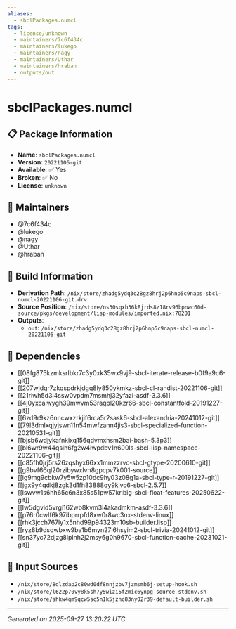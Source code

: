 ```yaml
---
aliases:
  - sbclPackages.numcl
tags:
  - license/unknown
  - maintainers/7c6f434c
  - maintainers/lukego
  - maintainers/nagy
  - maintainers/Uthar
  - maintainers/hraban
  - outputs/out
---
```


# sbclPackages.numcl

## 📋 Package Information

- **Name**: `sbclPackages.numcl`
- **Version**: `20221106-git`
- **Available**: ✅ Yes
- **Broken**: ✅ No
- **License**: `unknown`
## 👥 Maintainers

- @7c6f434c
- @lukego
- @nagy
- @Uthar
- @hraban


## 🔧 Build Information

- **Derivation Path**: `/nix/store/zhadg5ydq3c28gz8hrj2p6hnp5c9naps-sbcl-numcl-20221106-git.drv`
- **Source Position**: `/nix/store/ns30sqxb36k8jrds8z18rv96bpnwc60d-source/pkgs/development/lisp-modules/imported.nix:78201`
- **Outputs**:
  - `out`:  `/nix/store/zhadg5ydq3c28gz8hrj2p6hnp5c9naps-sbcl-numcl-20221106-git`

## 🔗 Dependencies

- [[08fg875kzmksrlbkr7c3y0xk35wx9vj9-sbcl-iterate-release-b0f9a9c6-git]]
- [[207wjdqr7zkqspdrkjdgq8ly850ykmkz-sbcl-cl-randist-20221106-git]]
- [[21riwh5d3l4ssw0vpdm7msmhj32yfazi-asdf-3.3.6]]
- [[4j0yxcaiwygh39mwvm53raqpl20kzr66-sbcl-constantfold-20191227-git]]
- [[6zd9r9kz6nncwxzrkjif6rca5r2sask6-sbcl-alexandria-20241012-git]]
- [[79l3dmlxqjyjswn11n54mwfzann4jis3-sbcl-specialized-function-20210531-git]]
- [[bjsb6wdjykafnkixq156qdvmxhsm2bai-bash-5.3p3]]
- [[bl6wr9w44qsih6fg2w4iwpdbv1n600ls-sbcl-lisp-namespace-20221106-git]]
- [[c85fh0jrj5rs26zqshyx66xx1mmzzrvc-sbcl-gtype-20200610-git]]
- [[g9bvf66ql20rzibywxlvn8gpcpv7k001-source]]
- [[ig9mg9cbkw7y5w5zp10dc9hy03z08g1a-sbcl-type-r-20191227-git]]
- [[jgx9y4qdkj8zgk3d1fh83888qy9klvc6-sbcl-2.5.7]]
- [[lswvw1s6hh65c6n3x85s51pw57kribig-sbcl-float-features-20250622-git]]
- [[lw5dgvid5vrgi162wb8kvm3l4akadmkm-asdf-3.3.6]]
- [[p76r0cwlf6k97ibprrpfd8xw0r8wc3nx-stdenv-linux]]
- [[rhk3jcch767ly1x5nhd99p94323m10sb-builder.lisp]]
- [[ryz8b9dsqwbxw9ba1b6myn27i6hsyim2-sbcl-trivia-20241012-git]]
- [[sn37yc72djzg8lplnh2j2msy6g0h9670-sbcl-function-cache-20231021-git]]

## 📁 Input Sources

- `/nix/store/8dlzdap2c80wd0df8nnjzbv7jzmsmb6j-setup-hook.sh`
- `/nix/store/l622p70vy8k5sh7y5wizi5f2mic6ynpg-source-stdenv.sh`
- `/nix/store/shkw4qm9qcw5sc5n1k5jznc83ny02r39-default-builder.sh`

---
*Generated on 2025-09-27 13:20:22 UTC*
